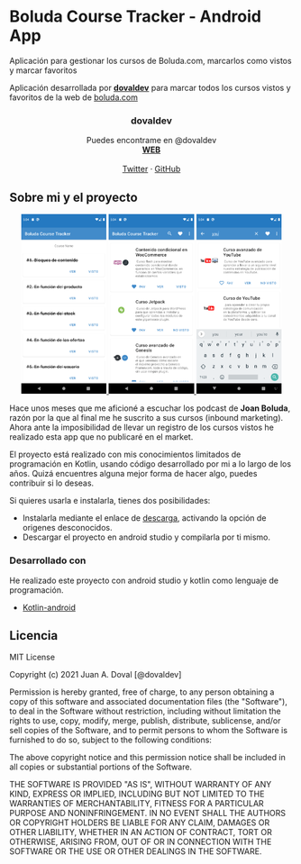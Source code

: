 # Boluda Course Tracker - Android App
Aplicación para gestionar los cursos de Boluda.com, marcarlos como vistos y marcar favoritos

<p>Aplicación desarrollada por <a href="https://dovaldev.com"><strong>dovaldev</strong></a> para marcar todos los cursos vistos y favoritos de la web de <a href="https://boluda.com">boluda.com</a>
  
  <!-- DOVALDEV -->
  <p align="center">
  
  <h3 align="center">dovaldev</h3>

  <p align="center">
    Puedes encontrame en @dovaldev
    <br />
    <a href="https://dovaldev.com"><strong>WEB</strong></a>
    <br />
    <br />
    <a href="https://twitter.com/dovaldev">Twitter</a>
    ·
    <a href="https://github.com/dovaldev">GitHub</a>
  </p>
</p>
  
  
<!-- ABOUT THE PROJECT -->
## Sobre mi y el proyecto


 <p align="center">
    <a href="https://dovaldev.com">
      <img src="images/screenshot-check.png" alt="Screnshoot Checker" width="30%" height="30%">
    </a>
    <a href="https://dovaldev.com">
      <img src="images/screenshot-fav.png" alt="Screnshoot Favourite" width="30%" height="30%">
    </a>
    <a href="https://dovaldev.com">
      <img src="images/screenshot-search.png" alt="Screnshoot Search" width="30%" height="30%">
    </a>
  </p>

<p>Hace unos meses que me aficioné a escuchar los podcast de <b>Joan Boluda</b>, razón por la que al final me he suscrito a sus cursos (inbound marketing). Ahora ante la imposibilidad de llevar un registro de los cursos vistos he realizado esta app que no publicaré en el market.</p>
<p>El proyecto está realizado con mis conocimientos limitados de programación en Kotlin, usando código desarrollado por mi a lo largo de los años. Quizá encuentres alguna mejor forma de hacer algo, puedes contribuir si lo deseas.</p>

<!-- INSTALL -->
<p>Si quieres usarla e instalarla, tienes dos posibilidades:</p>
<ul>
  <li>Instalarla mediante el enlace de <a href="https://github.com/dovaldev/boluda_course_tracker/tree/master/app/release">descarga</a>, activando la opción de origenes desconocidos.</li>
  <li>Descargar el proyecto en android studio y compilarla por ti mismo.</li>
</ul>




### Desarrollado con

He realizado este proyecto con android studio y kotlin como lenguaje de programación.
* [Kotlin-android](https://kotlinlang.org/)


<!-- LICENSE -->
## Licencia

MIT License

Copyright (c) 2021 Juan A. Doval [@dovaldev]

Permission is hereby granted, free of charge, to any person obtaining a copy
of this software and associated documentation files (the "Software"), to deal
in the Software without restriction, including without limitation the rights
to use, copy, modify, merge, publish, distribute, sublicense, and/or sell
copies of the Software, and to permit persons to whom the Software is
furnished to do so, subject to the following conditions:

The above copyright notice and this permission notice shall be included in all
copies or substantial portions of the Software.

THE SOFTWARE IS PROVIDED "AS IS", WITHOUT WARRANTY OF ANY KIND, EXPRESS OR
IMPLIED, INCLUDING BUT NOT LIMITED TO THE WARRANTIES OF MERCHANTABILITY,
FITNESS FOR A PARTICULAR PURPOSE AND NONINFRINGEMENT. IN NO EVENT SHALL THE
AUTHORS OR COPYRIGHT HOLDERS BE LIABLE FOR ANY CLAIM, DAMAGES OR OTHER
LIABILITY, WHETHER IN AN ACTION OF CONTRACT, TORT OR OTHERWISE, ARISING FROM,
OUT OF OR IN CONNECTION WITH THE SOFTWARE OR THE USE OR OTHER DEALINGS IN THE
SOFTWARE.

  
  <!-- MARKDOWN LINKS & IMAGES -->
  [product-screenshot]: images/screenshot-fav.png
  [dovaldev-url]: https://dovaldev.com
  [boluda-url]: https://boluda.com
  [app-url]: https://boluda.com
